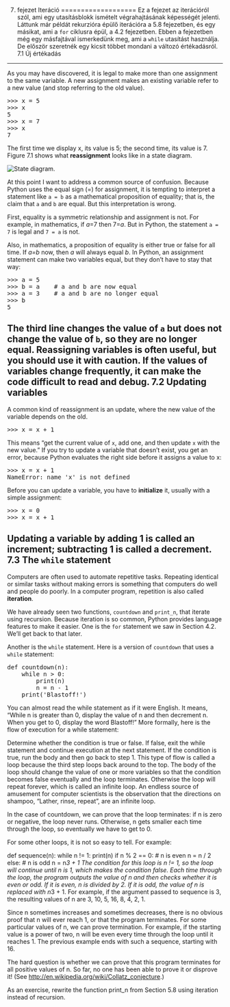 7. fejezet Iteráció
===================
Ez a fejezet az iterációról szól, ami egy utasításblokk ismételt végrahajtásának képességét jelenti. Láttunk már példát rekurzióra épülő iterációra a 5.8 fejezetben, és egy másikat, ami a <code>for</code> ciklusra épül, a 4.2 fejezetben. Ebben a fejezetben még egy másfajtával ismerkedünk meg, ami a <code>while</code> utasítást használja. De először szeretnék egy kicsit többet mondani a változó értékadásról.
7.1  Új értékadás
-----------------
As you may have discovered, it is legal to make more than one assignment to the same variable. A new assignment makes an existing variable refer to a new value (and stop referring to the old value).

<pre>
>>> x = 5
>>> x
5
>>> x = 7
>>> x
7
</pre>
The first time we display x, its value is 5; the second time, its value is 7.
Figure 7.1 shows what **reassignment** looks like in a state diagram.

![State diagram.](http://greenteapress.com/thinkpython2/html/thinkpython2008.png "Figure 7.1: State diagram.")

At this point I want to address a common source of confusion. Because Python uses the equal sign (=) for assignment, it is tempting to interpret a statement like <code>a = b</code> as a mathematical proposition of equality; that is, the claim that <code>a</code> and <code>b</code> are equal. But this interpretation is wrong.

First, equality is a symmetric relationship and assignment is not. For example, in mathematics, if *a*=7 then 7=*a*. But in Python, the statement <code>a = 7</code> is legal and <code>7 = a</code> is not.

Also, in mathematics, a proposition of equality is either true or false for all time. If *a=b* now, then *a* will always equal *b*. In Python, an assignment statement can make two variables equal, but they don’t have to stay that way:
<pre>
>>> a = 5
>>> b = a    # a and b are now equal
>>> a = 3    # a and b are no longer equal
>>> b
5
</pre>
The third line changes the value of <code>a</code> but does not change the value of <code>b</code>, so they are no longer equal.
Reassigning variables is often useful, but you should use it with caution. If the values of variables change frequently, it can make the code difficult to read and debug.
7.2  Updating variables
-----------------------
A common kind of reassignment is an update, where the new value of the variable depends on the old.
<pre>
>>> x = x + 1
</pre>
This means “get the current value of <code>x</code>, add one, and then update <code>x</code> with the new value.”
If you try to update a variable that doesn’t exist, you get an error, because Python evaluates the right side before it assigns a value to x:
<pre>
>>> x = x + 1
NameError: name 'x' is not defined
</pre>
Before you can update a variable, you have to **initialize** it, usually with a simple assignment:
<pre>
>>> x = 0
>>> x = x + 1
</pre>
Updating a variable by adding 1 is called an **increment**; subtracting 1 is called a **decrement**.
7.3  The <code>while</code> statement
------------------------
Computers are often used to automate repetitive tasks. Repeating identical or similar tasks without making errors is something that computers do well and people do poorly. In a computer program, repetition is also called **iteration**.

We have already seen two functions, <code>countdown</code> and <code>print_n</code>, that iterate using recursion. Because iteration is so common, Python provides language features to make it easier. One is the <code>for</code> statement we saw in Section 4.2. We’ll get back to that later.

Another is the <code>while</code> statement. Here is a version of <code>countdown</code> that uses a <code>while</code> statement:
<pre>
def countdown(n):
    while n > 0:
        print(n)
        n = n - 1
    print('Blastoff!')
</pre>
You can almost read the while statement as if it were English. It means, “While n is greater than 0, display the value of n and then decrement n. When you get to 0, display the word Blastoff!”
More formally, here is the flow of execution for a while statement:

Determine whether the condition is true or false.
If false, exit the while statement and continue execution at the next statement.
If the condition is true, run the body and then go back to step 1.
This type of flow is called a loop because the third step loops back around to the top.
The body of the loop should change the value of one or more variables so that the condition becomes false eventually and the loop terminates. Otherwise the loop will repeat forever, which is called an infinite loop. An endless source of amusement for computer scientists is the observation that the directions on shampoo, “Lather, rinse, repeat”, are an infinite loop.

In the case of countdown, we can prove that the loop terminates: if n is zero or negative, the loop never runs. Otherwise, n gets smaller each time through the loop, so eventually we have to get to 0.

For some other loops, it is not so easy to tell. For example:

def sequence(n):
    while n != 1:
        print(n)
        if n % 2 == 0:        # n is even
            n = n / 2
        else:                 # n is odd
            n = n*3 + 1
The condition for this loop is n != 1, so the loop will continue until n is 1, which makes the condition false.
Each time through the loop, the program outputs the value of n and then checks whether it is even or odd. If it is even, n is divided by 2. If it is odd, the value of n is replaced with n*3 + 1. For example, if the argument passed to sequence is 3, the resulting values of n are 3, 10, 5, 16, 8, 4, 2, 1.

Since n sometimes increases and sometimes decreases, there is no obvious proof that n will ever reach 1, or that the program terminates. For some particular values of n, we can prove termination. For example, if the starting value is a power of two, n will be even every time through the loop until it reaches 1. The previous example ends with such a sequence, starting with 16.

The hard question is whether we can prove that this program terminates for all positive values of n. So far, no one has been able to prove it or disprove it! (See http://en.wikipedia.org/wiki/Collatz_conjecture.)

As an exercise, rewrite the function print_n from Section 5.8 using iteration instead of recursion.
